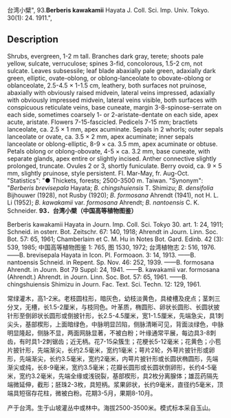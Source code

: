 台湾小檗",
93.**Berberis kawakamii** Hayata J. Coll. Sci. Imp. Univ. Tokyo. 30(1): 24. 1911.",

## Description
Shrubs, evergreen, 1-2 m tall. Branches dark gray, terete; shoots pale yellow, sulcate, verruculose; spines 3-fid, concolorous, 1.5-2 cm, not sulcate. Leaves subsessile; leaf blade abaxially pale green, adaxially dark green, elliptic, ovate-oblong, or oblong-lanceolate to obovate-oblong or oblanceolate, 2.5-4.5 × 1-1.5 cm, leathery, both surfaces not pruinose, abaxially with obviously raised midvein, lateral veins impressed, adaxially with obviously impressed midvein, lateral veins visible, both surfaces with conspicuous reticulate veins, base cuneate, margin 3-8-spinose-serrate on each side, sometimes coarsely 1- or 2-aristate-dentate on each side, apex acute, aristate. Flowers 7-15-fascicled. Pedicels 7-15 mm; bractlets lanceolate, ca. 2.5 × 1 mm, apex acuminate. Sepals in 2 whorls; outer sepals lanceolate or ovate, ca. 3.5 × 2 mm, apex acuminate; inner sepals lanceolate or oblong-elliptic, 8-9 × ca. 3.5 mm, apex acuminate or obtuse. Petals oblong or oblong-obovate, 4-5 × ca. 3.2 mm, base cuneate, with separate glands, apex entire or slightly incised. Anther connective slightly prolonged, truncate. Ovules 2 or 3, shortly funiculate. Berry ovoid, ca. 9 × 5 mm, slightly pruinose, style persistent. Fl. Mar-May, fr. Aug-Oct.
  "Statistics": "● Thickets, forests; 2500-3500 m. Taiwan.
  "Synonym": "*Berberis brevisepala* Hayata; *B. chingshuiensis* T. Shimizu; *B. densifolia* Bijhouwer (1928), not Rusby (1920); *B. formosana* Ahrendt (1941), not H. L. Li (1952); *B. kawakamii* var. *formosana* Ahrendt; *B. nantoensis* C. K. Schneider.
**93．台湾小檗（中国高等植物图鉴）**

Berberis kawakamii Hayata in Journ. Imp. Coll. Sci. Tokyo 30. art. 1: 24, 1911; Schneid. in osterr. Bot. Zeitschr. 67: 140, 1918; Ahrendt in Journ. Linn. Soc. Bot. 57: 65, 1961; Chamberlaim et C. M. Hu in Notes Bot. Gard. Edinb. 42 (3): 539, 1985; 中国高等植物图鉴 1: 765, 图 1530, 1972; 台湾植物志 2: 516, 1976. ——B. brevisepala Hayata in Icon. Pl. Formoaon. 3: 14, 1913. ——B. nantoensis Schneid. in Repent. Sp. Nov. 46: 252, 1939. ——B. formosana Ahrendt. in Journ. Bot 79 Suppl: 24, 1941. ——B. kawakamii var. formosana (Ahrendt.) Ahrendt. in Journ. Linn. Soc. Bot. 57: 65, 1961. ——B. chingshuiensis Shimizu in Journ. Fac. Text. Sci. Techn. 12: 129, 1961.

常绿灌木，高1-2米。老枝圆柱形，暗灰色，幼枝淡黄色，具棱槽及疣点；茎刺三分叉，无槽，长1.5-2厘米，与枝同色。叶革质，椭圆形、卵状长圆形、长圆状披针形至倒卵状长圆形或倒披针形，长2.5-4.5厘米，宽1-1.5厘米，先端急尖，具1刺尖头，基部楔形，上面暗绿色，中脉明显凹陷，侧脉清晰可见，背面淡绿色，中脉明显隆起，侧脉不显，两面网脉显著，不被白粉；叶缘通常平展，每边具3-8刺齿，有时具1-2刺锯齿；近无柄。花7-15朵簇生；花梗长5-12毫米；花黄色；小苞片披针形，先端渐尖，长约2.5毫米，宽约1毫米；萼片2轮，外萼片披针形或卵形，先端渐尖，长约3.5毫米，宽约2毫米，内萼片披针形或长圆状椭圆形，先端渐尖或纯，长8-9毫米，宽约3.5毫米；花瓣长圆形或长圆状倒卵形，长约4-5毫米，宽约3.2毫米，先端全缘或浅锐裂，基部楔形，具2枚分离腺体；雄蕊药隔先端微延伸，截形；胚珠2-3枚，具短柄。浆果卵状，长约9毫米，直径约5毫米，顶端具短宿存花柱，微被白粉。花期3-5月，果期8-10月。

产于台湾。生于山坡灌丛中或林中。海拔2500-3500米。模式标本采自玉山。
